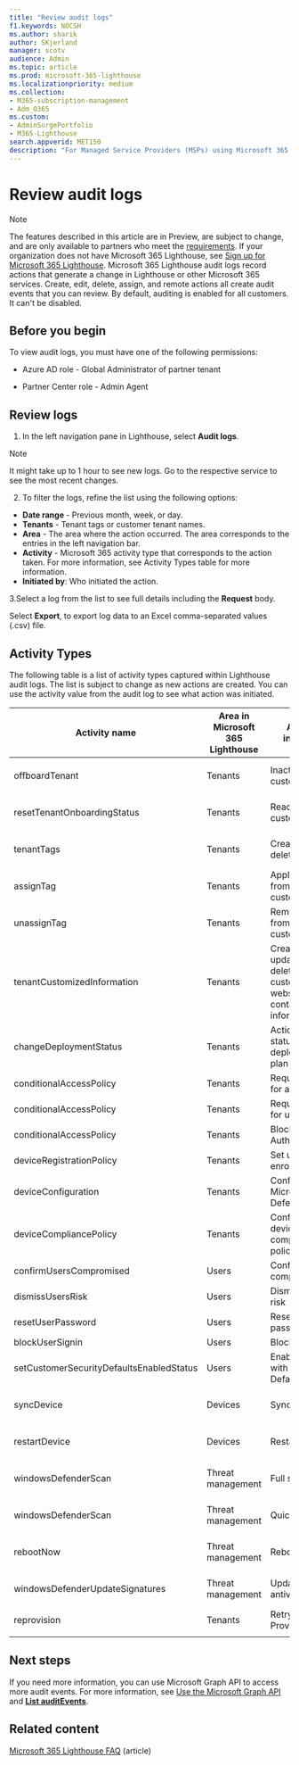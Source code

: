 ```yaml
---
title: "Review audit logs"
f1.keywords: NOCSH
ms.author: sharik
author: SKjerland
manager: scotv
audience: Admin
ms.topic: article
ms.prod: microsoft-365-lighthouse
ms.localizationpriority: medium
ms.collection:
- M365-subscription-management
- Adm_O365
ms.custom:
- AdminSurgePortfolio
- M365-Lighthouse                         
search.appverid: MET150
description: "For Managed Service Providers (MSPs) using Microsoft 365 Lighthouse, learn how to review audit logs."
---
```


# Review audit logs

> [!NOTE]
> The features described in this article are in Preview, are subject to change, and are only available to partners who meet the [requirements](m365-lighthouse-requirements.md). If your organization does not have Microsoft 365 Lighthouse, see [Sign up for Microsoft 365 Lighthouse](m365-lighthouse-sign-up.md).
Microsoft 365 Lighthouse audit logs record actions that generate a change in Lighthouse or other Microsoft 365 services. Create, edit, delete, assign, and remote actions all create audit events that you can review. By default, auditing is enabled for all customers. It can't be disabled.

## Before you begin

To view audit logs, you must have one of the following permissions:

- Azure AD role - Global Administrator of partner tenant

- Partner Center role - Admin Agent

## Review logs

1. In the left navigation pane in Lighthouse, select **Audit logs**.

> [!NOTE]
> It might take up to 1 hour to see new logs. Go to the respective service to see the most recent changes.

2. To filter the logs, refine the list using the following options:

- **Date range** - Previous month, week, or day.
- **Tenants** - Tenant tags or customer tenant names.
- **Area** - The area where the action occurred. The area corresponds to the entries in the left navigation bar.
- **Activity** - Microsoft 365 activity type that corresponds to the action taken. For more information, see Activity Types table for more information.
- **Initiated by**: Who initiated the action.

3.Select a log from the list to see full details including the **Request** body.

Select **Export**, to export log data to an Excel comma-separated values (.csv) file.

## Activity Types

The following table is a list of activity types captured within Lighthouse audit logs. The list is subject to change as new actions are created. You can use the activity value from the audit log to see what action was initiated.

| Activity name                            | Area in Microsoft 365 Lighthouse | Action initiated                                                 |     | Service impacted           |
|------------------------------------------|----------------------------------|------------------------------------------------------------------|-----|----------------------------|
| offboardTenant                           | Tenants                          | Inactivate a customer                                            |     | Microsoft 365 Lighthouse   |
| resetTenantOnboardingStatus              | Tenants                          | Reactive a customer                                              |     | Microsoft 365 Lighthouse   |
| tenantTags                               | Tenants                          | Create or delete a tag                                           |     | Microsoft 365 Lighthouse   |
| assignTag                                | Tenants                          | Apply a tag from a customer                                      |     | Microsoft 365 Lighthouse   |
| unassignTag                              | Tenants                          | Remove a tag from a customer                                     |     | Microsoft 365 Lighthouse   |
| tenantCustomizedInformation              | Tenants                          | Create, update, or delete customer website or contact information |     | Microsoft 365 Lighthouse   |
| changeDeploymentStatus                   | Tenants                          | Action plan status for a deployment plan                         |     | Microsoft 365 Lighthouse   |
| conditionalAccessPolicy                  | Tenants                          | Require MFA for admins                                           |     | Azure AD                   |
| conditionalAccessPolicy                  | Tenants                          | Require MFA for users                                            |     | Azure AD                   |
| conditionalAccessPolicy                  | Tenants                          | Block Legacy Authentication                                      |     | Azure AD                   |
| deviceRegistrationPolicy                 | Tenants                          | Set up device enrollment                                         |     | Azure AD                   |
| deviceConfiguration                      | Tenants                          | Configure Microsoft Defender                                     |     | Microsoft Endpoint Manager |
| deviceCompliancePolicy                   | Tenants                          | Configure a device compliance policy                             |     | Microsoft Endpoint Manager |
| confirmUsersCompromised                  | Users                            | Confirm user compromised                                         |     | Azure AD                   |
| dismissUsersRisk                         | Users                            | Dismiss user risk                                                |     | Azure AD                   |
| resetUserPassword                        | Users                            | Reset password                                                   |     | Azure AD                   |
| blockUserSignin                          | Users                            | Block signin                                                     |     | Azure AD                   |
| setCustomerSecurityDefaultsEnabledStatus | Users                            | Enable MFA with Security Defaults                                |     | Azure AD                   |
| syncDevice                               | Devices                          | Sync                                                             |     | Microsoft Endpoint Manager |
| restartDevice                            | Devices                          | Restart                                                          |     | Microsoft Endpoint Manager |
| windowsDefenderScan                      | Threat management                | Full scan                                                        |     | Microsoft Endpoint Manager |
| windowsDefenderScan                      | Threat management                | Quick scan                                                       |     | Microsoft Endpoint Manager |
| rebootNow                                | Threat management                | Reboot                                                           |     | Microsoft Endpoint Manager |
| windowsDefenderUpdateSignatures          | Threat management                | Update antivirus                                                 |     | Microsoft Endpoint Manager |
| reprovision                              | Tenants                          | Retry Provisioning                                               |     | Windows 365                |
|                                          |                                  |                                                                  |     |                            |

## Next steps

If you need more information, you can use Microsoft Graph API to access more audit events. For more information, see [Use the Microsoft Graph API](https://docs.microsoft.com/en-us/graph/use-the-api) and [**List auditEvents**](https://docs.microsoft.com/en-us/graph/api/resources/intune-auditing-auditevent?view=graph-rest-1.0).

## Related content

[Microsoft 365 Lighthouse FAQ](https://docs.microsoft.com/microsoft-365/lighthouse/m365-lighthouse-faq) (article)
